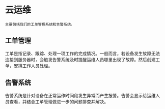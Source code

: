 # 云运维

    主要包括我们的工单管理系统和告警系统。

## 工单管理
   工单是指记录、跟踪、处理一项工作的完成情况。一般而言，若设备发生故障无法连接到服务器时，会触发告警系统及时提醒运维人员哪里出现了故障。然后创建工单，安排工作人员处理。
   
## 告警系统
   告警系统是针对设备在正常运作时间段发生异常而产生报警。告警会显示给运维人员查看，并结合工单管理做进一步的问题排查并解决。